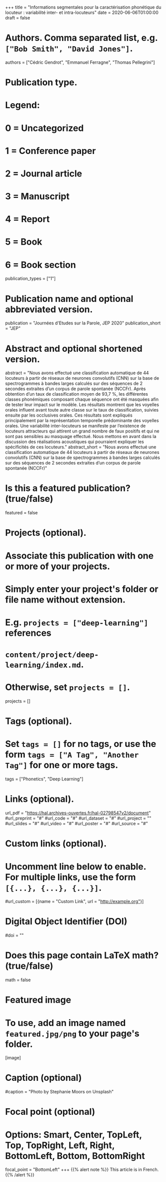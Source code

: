 +++
title = "Informations segmentales pour la caractérisation phonétique du locuteur : variabilité inter- et intra-locuteurs"
date = 2020-06-06T01:00:00
draft = false

# Authors. Comma separated list, e.g. `["Bob Smith", "David Jones"]`.
authors = ["Cédric Gendrot", "Emmanuel Ferragne", "Thomas Pellegrini"]

# Publication type.
# Legend:
# 0 = Uncategorized
# 1 = Conference paper
# 2 = Journal article
# 3 = Manuscript
# 4 = Report
# 5 = Book
# 6 = Book section
publication_types = ["1"]

# Publication name and optional abbreviated version.
publication = "Journées d'Etudes sur la Parole, JEP 2020"
publication_short = "JEP"

# Abstract and optional shortened version.
abstract = "Nous avons effectué une classification automatique de 44 locuteurs à partir de réseaux de neurones convolutifs (CNN) sur la base de spectrogrammes à bandes larges calculés sur des séquences de 2 secondes extraites d’un corpus de parole spontanée (NCCFr). Après obtention d’un taux de classification moyen de 93,7 %, les différentes classes phonémiques composant chaque séquence ont été masquées afin de tester leur impact sur le modèle. Les résultats montrent que les voyelles orales influent avant toute autre classe sur le taux de classification, suivies ensuite par les occlusives orales. Ces résultats sont expliqués principalement par la représentation temporelle prédominante des voyelles orales. Une variabilité inter-locuteurs se manifeste par l’existence de locuteurs attracteurs qui attirent un grand nombre de faux positifs et qui ne sont pas sensibles au masquage effectué. Nous mettons en avant dans la discussion des réalisations acoustiques qui pourraient expliquer les spécificités de ces locuteurs."
abstract_short = "Nous avons effectué une classification automatique de 44 locuteurs à partir de réseaux de neurones convolutifs (CNN) sur la base de spectrogrammes à bandes larges calculés sur des séquences de 2 secondes extraites d’un corpus de parole spontanée (NCCFr)"

# Is this a featured publication? (true/false)
featured = false

# Projects (optional).
#   Associate this publication with one or more of your projects.
#   Simply enter your project's folder or file name without extension.
#   E.g. `projects = ["deep-learning"]` references 
#   `content/project/deep-learning/index.md`.
#   Otherwise, set `projects = []`.
projects = []

# Tags (optional).
#   Set `tags = []` for no tags, or use the form `tags = ["A Tag", "Another Tag"]` for one or more tags.
tags = ["Phonetics", "Deep Learning"]

# Links (optional).
url_pdf = "https://hal.archives-ouvertes.fr/hal-02798547v2/document"
#url_preprint = "#"
#url_code = "#"
#url_dataset = "#"
#url_project = ""
#url_slides = "#"
#url_video = "#"
#url_poster = "#"
#url_source = "#"

# Custom links (optional).
#   Uncomment line below to enable. For multiple links, use the form `[{...}, {...}, {...}]`.
#url_custom = [{name = "Custom Link", url = "http://example.org"}]

# Digital Object Identifier (DOI)
#doi = ""

# Does this page contain LaTeX math? (true/false)
math = false

# Featured image
# To use, add an image named `featured.jpg/png` to your page's folder. 
[image]
  # Caption (optional)
  #caption = "Photo by Stephanie Moors on Unsplash"

  # Focal point (optional)
  # Options: Smart, Center, TopLeft, Top, TopRight, Left, Right, BottomLeft, Bottom, BottomRight
  focal_point = "BottomLeft"
+++
{{% alert note %}}
This article is in French.
{{% /alert %}}

